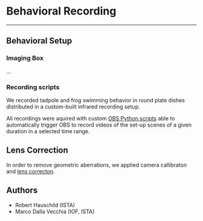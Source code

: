# Behavioral Recording  
---

## Behavioral Setup

### Imaging Box

...

### Recording scripts

We recorded tadpole and frog swimming behavior in round plate dishes distributed in a custom-built infrared recording setup.

All recordings were aquired with custom [OBS Python scripts](https://git.ista.ac.at/iof-group/applications/003445-obspythonexpmetadatarecording) able to automatically trigger OBS to record videos of the set-up scenes of a given duration in a selected time range.

## Lens Correction

In order to remove geometric aberrations, we applied camera callibraton and [lens correcton](./lens_correction/).

## Authors
- Robert Hauschild (ISTA)
- Marco Dalla Vecchia (IOF, ISTA)



